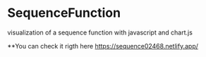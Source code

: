 # SequenceFunction
visualization of a sequence function with javascript and chart.js


**You can check it rigth here https://sequence02468.netlify.app/
